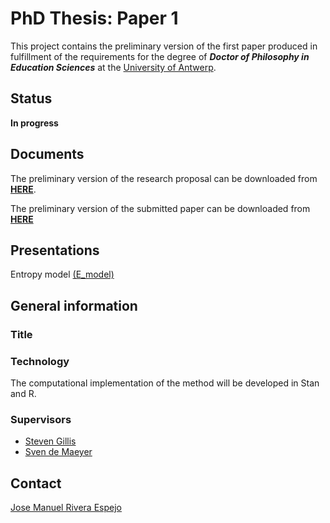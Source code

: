 # PhD Thesis: Paper 1
This project contains the preliminary version of the first paper produced in fulfillment of the requirements for the degree of **_Doctor of Philosophy in Education Sciences_** at the [University of Antwerp](https://www.uantwerpen.be/en/research/phd/).

## Status
**In progress**


## Documents
The preliminary version of the research proposal can be downloaded from [**HERE**](https://github.com/jriveraespejo/PhD_UA_paper1/raw/master/#research_proposal/paper1.pdf).

The preliminary version of the submitted paper can be downloaded from [**HERE**]()


## Presentations
Entropy model [(E_model)](https://github.com/jriveraespejo/PhD_UA_paper1/raw/master/#presentation/0_presentation.pdf)


## General information

### Title

### Technology
The computational implementation of the method will be developed in Stan and R.


### Supervisors
* [Steven Gillis](https://www.uantwerpen.be/nl/personeel/steven-gillis/)
* [Sven de Maeyer](https://www.uantwerpen.be/nl/personeel/sven-demaeyer/)


## Contact
[Jose Manuel Rivera Espejo](http://linkedin.com/in/jriveraespejo)